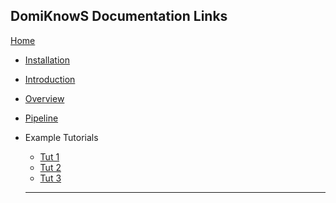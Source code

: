 ## DomiKnowS Documentation Links
[Home](/domiknows-nlp)
- [Installation](/domiknows-nlp/install)
- [Introduction](/domiknows-nlp/intro)
- [Overview](/domiknows-nlp/overview)
- [Pipeline](/domiknows-nlp/pipeline)
- Example Tutorials
  - [Tut 1]()
  - [Tut 2]()
  - [Tut 3]()


  ---